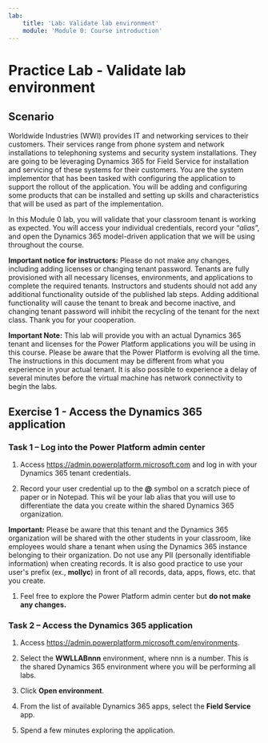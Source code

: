 ```yaml
---
lab:
    title: 'Lab: Validate lab environment'
    module: 'Module 0: Course introduction'
---
```


# Practice Lab - Validate lab environment

## Scenario

Worldwide Industries (WWI) provides IT and networking services to their customers. Their services range from phone system and network installations to telephoning systems and security system installations. They are going to be leveraging Dynamics 365 for Field Service for installation and servicing of these systems for their customers. You are the system implementor that has been tasked with configuring the application to support the rollout of the application. You will be adding and configuring some products that can be installed and setting up skills and characteristics that will be used as part of the implementation.

In this Module 0 lab, you will validate that your classroom tenant is working as expected. You will access your individual credentials, record your “*alias*”, and open the Dynamics 365 model-driven application that we will be using throughout the course.

**Important notice for instructors:** Please do not make any changes, including adding licenses or changing tenant password. Tenants are fully provisioned with all necessary licenses, environments, and applications to complete the required tenants. Instructors and students should not add any additional functionality outside of the published lab steps. Adding additional functionality will cause the tenant to break and become inactive, and changing tenant password will inhibit the recycling of the tenant for the next class. Thank you for your cooperation.

**Important Note:** This lab will provide you with an actual Dynamics 365 tenant and licenses for the Power Platform applications you will be using in this course. Please be aware that the Power Platform is evolving all the time. The instructions in this document may be different from what you experience in your actual tenant. It is also possible to experience a delay of several minutes before the virtual machine has network connectivity to begin the labs.

## Exercise 1 - Access the Dynamics 365 application

### Task 1 – Log into the Power Platform admin center

1. Access <https://admin.powerplatform.microsoft.com> and log in with your Dynamics 365 tenant credentials.

1. Record your user credential up to the **@** symbol on a scratch piece of paper or in Notepad. This wil be your lab alias that you will use to differentiate the data you create within the shared Dynamics 365 organization.

**Important:** Please be aware that this tenant and the Dynamics 365 organization will be shared with the other students in your classroom, like employees would share a tenant when using the Dynamics 365 instance belonging to their organization. Do not use any PII (personally identifiable information) when creating records. It is also good practice to use your user's prefix (ex., **mollyc**) in front of all records, data, apps, flows, etc. that you create.

1. Feel free to explore the Power Platform admin center but **do not make any changes.**

### Task 2 – Access the Dynamics 365 application

1. Access <https://admin.powerplatform.microsoft.com/environments>.

1. Select the **WWLLABnnn** environment, where nnn is a number. This is the shared Dynamics 365 environment where you will be performing all labs.

1. Click **Open environment**.

1. From the list of available Dynamics 365 apps, select the **Field Service** app.

1. Spend a few minutes exploring the application.
